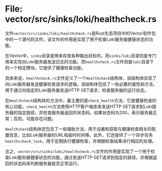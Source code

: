 # File: vector/src/sinks/loki/healthcheck.rs

文件`vector/src/sinks/loki/healthcheck.rs`是Rust生态项目中的Vector软件包中的一个源代码文件。该文件的作用是实现了用于检查Loki服务器健康状态的功能。

在Vector中，`sinks`目录是用来存放各种输出目标的，而`sinks/loki`目录则是专门用来实现向Loki服务器发送日志的功能。而`healthcheck.rs`文件则是`loki`目录下的一个特定模块，它提供了健康检查功能。

具体来说，`healthcheck.rs`文件定义了一个`Healthcheck`结构体，该结构体实现了向Loki服务器发送健康检查请求的逻辑。该结构体包括了一些必要的属性和方法，用于通过向指定的Loki服务器发送HTTP GET请求，检查服务器的运行状态。

在`Healthcheck`结构体的方法中，最主要的是`check_health`方法，它是健康检查的核心功能。`check_health`方法使用HTTP客户端库来发送HTTP GET请求到Loki服务器的指定路径，并检查服务器返回的状态码。如果状态码为200，表示服务器正常；否则，可能存在问题。

`Healthcheck`结构体还包含了一些辅助方法，用于设置和获取与健康检查相关的配置信息，比如Loki服务器的URL和超时时间等。此外，它还提供了一个异步任务`healthccheck_task`，用于定期执行健康检查，并根据检查结果进行相应的处理。

总之，`vector/src/sinks/loki/healthcheck.rs`文件的作用是实现了一个用于检查Loki服务器健康状态的功能，通过发送HTTP GET请求到指定的路径，并根据返回的状态码来判断服务器是否正常运行。

